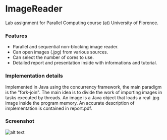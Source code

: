 # ImageReader
Lab assignment for Parallel Computing course (at) University of Florence.

### Features

- Parallel and sequential non-blocking image reader.
- Can open images (.jpg) from various sources.
- Can select the number of cores to use.
- Detailed report and presentation inside with informations and tutorial.

### Implementation details
Implemented in Java using the concurrency framework, the main paradigm is the "fork-join".
The main idea is to divide the work of importing images in tasks executed by threads.
An image is a Java object that loads a real .jpg image inside the program memory.
An accurate description of implementation is contained in report.pdf.

### Screenshot
![alt text](https://i.ibb.co/mF4fL6h/immagine.png)
